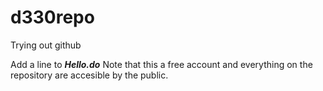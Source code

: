d330repo
========

Trying out github

Add a line to ***Hello.do***
Note that this a free account and everything on the repository are accesible by the public.
